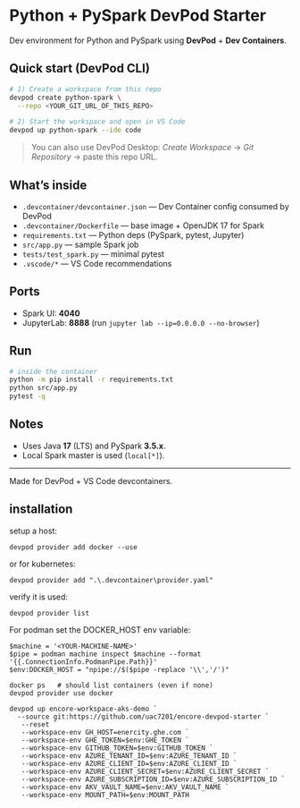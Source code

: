 # Python + PySpark DevPod Starter

Dev environment for Python and PySpark using **DevPod** + **Dev Containers**.

## Quick start (DevPod CLI)

```bash
# 1) Create a workspace from this repo
devpod create python-spark \
  --repo <YOUR_GIT_URL_OF_THIS_REPO>

# 2) Start the workspace and open in VS Code
devpod up python-spark --ide code
```

> You can also use DevPod Desktop: *Create Workspace* → *Git Repository* → paste this repo URL.

## What’s inside
- `.devcontainer/devcontainer.json` — Dev Container config consumed by DevPod
- `.devcontainer/Dockerfile` — base image + OpenJDK 17 for Spark
- `requirements.txt` — Python deps (PySpark, pytest, Jupyter)
- `src/app.py` — sample Spark job
- `tests/test_spark.py` — minimal pytest
- `.vscode/*` — VS Code recommendations

## Ports
- Spark UI: **4040**
- JupyterLab: **8888** (run `jupyter lab --ip=0.0.0.0 --no-browser`)

## Run
```bash
# inside the container
python -m pip install -r requirements.txt
python src/app.py
pytest -q
```

## Notes
- Uses Java **17** (LTS) and PySpark **3.5.x**.
- Local Spark master is used (`local[*]`).

---
Made for DevPod + VS Code devcontainers.

## installation

setup a host:
```
devpod provider add docker --use
```

or for kubernetes:
```
devpod provider add ".\.devcontainer\provider.yaml"
```

verify it is used:
```
devpod provider list
```

For podman set the DOCKER_HOST env variable:
```
$machine = '<YOUR-MACHINE-NAME>'
$pipe = podman machine inspect $machine --format '{{.ConnectionInfo.PodmanPipe.Path}}'
$env:DOCKER_HOST = "npipe://$($pipe -replace '\\','/')"

docker ps   # should list containers (even if none)
devpod provider use docker
```

```
devpod up encore-workspace-aks-demo `
  --source git:https://github.com/uac7201/encore-devpod-starter `
   --reset `
   --workspace-env GH_HOST=enercity.ghe.com `
   --workspace-env GHE_TOKEN=$env:GHE_TOKEN `
   --workspace-env GITHUB_TOKEN=$env:GITHUB_TOKEN `
   --workspace-env AZURE_TENANT_ID=$env:AZURE_TENANT_ID `
   --workspace-env AZURE_CLIENT_ID=$env:AZURE_CLIENT_ID `
   --workspace-env AZURE_CLIENT_SECRET=$env:AZURE_CLIENT_SECRET `
   --workspace-env AZURE_SUBSCRIPTION_ID=$env:AZURE_SUBSCRIPTION_ID `
   --workspace-env AKV_VAULT_NAME=$env:AKV_VAULT_NAME `
   --workspace-env MOUNT_PATH=$env:MOUNT_PATH
```


